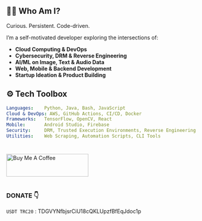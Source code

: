 ## 👨‍💻 Who Am I?

Curious. Persistent. Code-driven.

I’m a self-motivated developer exploring the intersections of:

- **Cloud Computing & DevOps**
- **Cybersecurity, DRM & Reverse Engineering**
- **AI/ML on Image, Text & Audio Data**
- **Web, Mobile & Backend Development**
- **Startup Ideation & Product Building**

## ⚙️ Tech Toolbox

```yaml
Languages:    Python, Java, Bash, JavaScript
Cloud & DevOps: AWS, GitHub Actions, CI/CD, Docker
Frameworks:   TensorFlow, OpenCV, React
Mobile:       Android Studio, Firebase
Security:     DRM, Trusted Execution Environments, Reverse Engineering
Utilities:    Web Scraping, Automation Scripts, CLI Tools
```

#

<a href="https://buymeacoffee.com/newwayhome" target="_blank"><img src="https://cdn.buymeacoffee.com/buttons/v2/arial-yellow.png" alt="Buy Me A Coffee" style="height: 60px !important;width: 217px !important;" ></a>

#

### DONATE 👇

`USDT TRC20` : TDGVYNfbjsrCiU18cQKLUpzfBfEqJdoc1p

#
